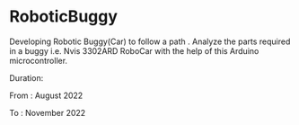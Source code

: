 # RoboticBuggy

Developing Robotic Buggy(Car) to follow a path . Analyze the parts required in a buggy i.e. Nvis 3302ARD RoboCar with the help of this Arduino microcontroller.

Duration:

From : August 2022

To : November 2022

